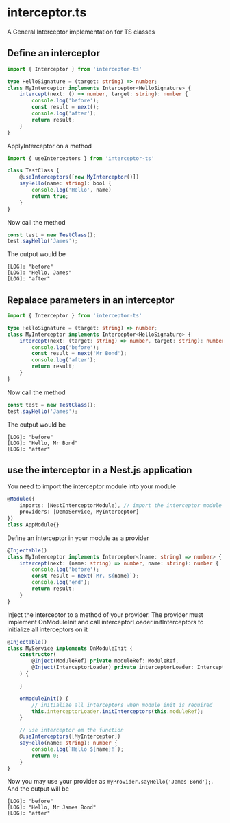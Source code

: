 # interceptor.ts
A General Interceptor implementation for TS classes

## Define an interceptor

``` typescript
import { Interceptor } from 'interceptor-ts'

type HelloSignature = (target: string) => number;
class MyInterceptor implements Interceptor<HelloSignature> {
    intercept(next: () => number, target: string): number {
        console.log('before');
        const result = next();
        console.log('after');
        return result;
    }
}
```


ApplyInterceptor on a method
``` typescript
import { useInterceptors } from 'interceptor-ts'

class TestClass {
    @useInterceptors([new MyInterceptor()])
    sayHello(name: string): bool {
        console.log('Hello', name)
        return true;
    }
}
```

Now call the method
``` typescript
const test = new TestClass();
test.sayHello('James');
```

The output would be
```
[LOG]: "before" 
[LOG]: "Hello, James" 
[LOG]: "after" 
```

## Repalace parameters in an interceptor
``` typescript
import { Interceptor } from 'interceptor-ts'

type HelloSignature = (target: string) => number;
class MyInterceptor implements Interceptor<HelloSignature> {
    intercept(next: (target: string) => number, target: string): number {
        console.log('before');
        const result = next('Mr Bond');
        console.log('after');
        return result;
    }
}
```

Now call the method
``` typescript
const test = new TestClass();
test.sayHello('James');
```

The output would be
```
[LOG]: "before" 
[LOG]: "Hello, Mr Bond" 
[LOG]: "after" 
```

## use the interceptor in a Nest.js application

You need to import the interceptor module into your module

``` typescript
@Module({
    imports: [NestInterceptorModule], // import the interceptor module
    providers: [DemoService, MyInterceptor]
})
class AppModule{}
```

Define an interceptor in your module as a provider
``` typescript
@Injectable()
class MyInterceptor implements Interceptor<(name: string) => number> {
    intercept(next: (name: string) => number, name: string): number {
        console.log('before');
        const result = next(`Mr. ${name}`);
        console.log('end');
        return result;
    }
}
```

Inject the interceptor to a method of your provider. The provider must implement OnModuleInit and call interceptorLoader.initInterceptors to initialize all interceptors on it
``` typescript
@Injectable()
class MyService implements OnModuleInit {
    constructor(
        @Inject(ModuleRef) private moduleRef: ModuleRef,
        @Inject(InterceptorLoader) private interceptorLoader: InterceptorLoader
    ) {

    }

    onModuleInit() {
        // initialize all interceptors when module init is required
        this.interceptorLoader.initInterceptors(this.moduleRef);
    }

    // use interceptor om the function
    @useInterceptors([MyInterceptor])
    sayHello(name: string): number {
        console.log(`Hello ${name}!`);
        return 0;
    }
}
```

Now you may use your provider as ``` myProvider.sayHello('James Bond'); ```. And the output will be
```
[LOG]: "before" 
[LOG]: "Hello, Mr James Bond" 
[LOG]: "after" 
```

